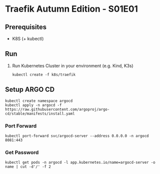 # Traefik Autumn Edition - S01E01

## Prerequisites

* K8S (+ kubectl)

## Run

1. Run Kubernetes Cluster in your environment (e.g. Kind, K3s)

       kubectl create -f k8s/traefik

## Setup ARGO CD

    kubectl create namespace argocd
    kubectl apply -n argocd -f https://raw.githubusercontent.com/argoproj/argo-cd/stable/manifests/install.yaml

### Port Forward

    kubectl port-forward svc/argocd-server --address 0.0.0.0 -n argocd 8081:443

### Get Password

    kubectl get pods -n argocd -l app.kubernetes.io/name=argocd-server -o name | cut -d'/' -f 2
